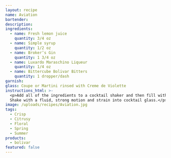 ```yaml
---
layout: recipe
name: Aviation
bartender:
description:
ingredients:
  - name: Fresh lemon juice
    quantity: 3/4 oz
  - name: Simple syrup
    quantity: 1/2 oz
  - name: Broker’s Gin
    quantity: 1 3/4 oz
  - name: Luxardo Maraschino Liqueur
    quantity: 1/4 oz
  - name: Bittercube Bolivar Bitters
    quantity: 1 dropper/dash
garnish:
glass: Coupe or Martini rinsed with Creme de Violette
instructions_html: >-
  <p>Add all of the ingredients to a cocktail shaker and then fill with ice.
  Shake with a fluid, strong motion and strain into cocktail glass.</p>
image: /uploads/recipes/Aviation.jpg
tags:
  - Crisp
  - Citrusy
  - Floral
  - Spring
  - Summer
products:
  - bolivar
featured: false
---
```



